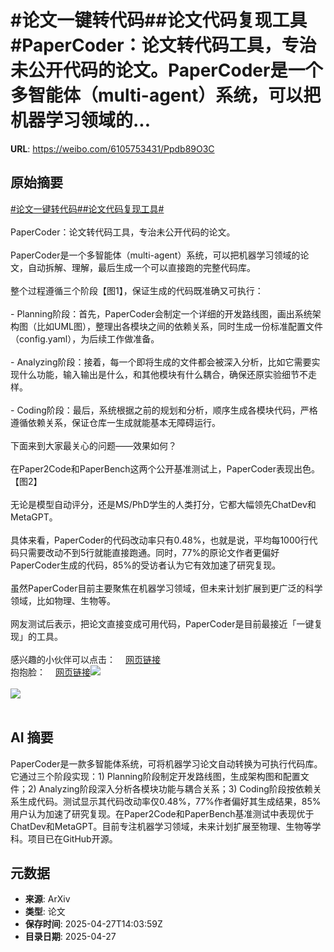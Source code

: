 # #论文一键转代码##论文代码复现工具#PaperCoder：论文转代码工具，专治未公开代码的论文。PaperCoder是一个多智能体（multi-agent）系统，可以把机器学习领域的...

**URL**: https://weibo.com/6105753431/Ppdb89O3C

## 原始摘要

<a href="https://m.weibo.cn/search?containerid=231522type%3D1%26t%3D10%26q%3D%23%E8%AE%BA%E6%96%87%E4%B8%80%E9%94%AE%E8%BD%AC%E4%BB%A3%E7%A0%81%23&amp;extparam=%23%E8%AE%BA%E6%96%87%E4%B8%80%E9%94%AE%E8%BD%AC%E4%BB%A3%E7%A0%81%23" data-hide=""><span class="surl-text">#论文一键转代码#</span></a><a href="https://m.weibo.cn/search?containerid=231522type%3D1%26t%3D10%26q%3D%23%E8%AE%BA%E6%96%87%E4%BB%A3%E7%A0%81%E5%A4%8D%E7%8E%B0%E5%B7%A5%E5%85%B7%23&amp;extparam=%23%E8%AE%BA%E6%96%87%E4%BB%A3%E7%A0%81%E5%A4%8D%E7%8E%B0%E5%B7%A5%E5%85%B7%23" data-hide=""><span class="surl-text">#论文代码复现工具#</span></a><br><br>PaperCoder：论文转代码工具，专治未公开代码的论文。<br><br>PaperCoder是一个多智能体（multi-agent）系统，可以把机器学习领域的论文，自动拆解、理解，最后生成一个可以直接跑的完整代码库。<br><br>整个过程遵循三个阶段【图1】，保证生成的代码既准确又可执行：<br><br>- Planning阶段：首先，PaperCoder会制定一个详细的开发路线图，画出系统架构图（比如UML图），整理出各模块之间的依赖关系，同时生成一份标准配置文件（config.yaml），为后续工作做准备。<br><br>- Analyzing阶段：接着，每一个即将生成的文件都会被深入分析，比如它需要实现什么功能，输入输出是什么，和其他模块有什么耦合，确保还原实验细节不走样。<br><br>- Coding阶段：最后，系统根据之前的规划和分析，顺序生成各模块代码，严格遵循依赖关系，保证仓库一生成就能基本无障碍运行。<br><br>下面来到大家最关心的问题——效果如何？  <br><br>在Paper2Code和PaperBench这两个公开基准测试上，PaperCoder表现出色。【图2】<br><br>无论是模型自动评分，还是MS/PhD学生的人类打分，它都大幅领先ChatDev和MetaGPT。<br><br>具体来看，PaperCoder的代码改动率只有0.48%，也就是说，平均每1000行代码只需要改动不到5行就能直接跑通。同时，77%的原论文作者更偏好PaperCoder生成的代码，85%的受访者认为它有效加速了研究复现。<br><br>虽然PaperCoder目前主要聚焦在机器学习领域，但未来计划扩展到更广泛的科学领域，比如物理、生物等。<br><br>网友测试后表示，把论文直接变成可用代码，PaperCoder是目前最接近「一键复现」的工具。<br><br>感兴趣的小伙伴可以点击：<a href="https://weibo.cn/sinaurl?u=https%3A%2F%2Fgithub.com%2Fgoing-doer%2FPaper2Code" data-hide=""><span class="url-icon"><img style="width: 1rem;height: 1rem" src="https://h5.sinaimg.cn/upload/2015/09/25/3/timeline_card_small_web_default.png" referrerpolicy="no-referrer"></span><span class="surl-text">网页链接</span></a><br>抱抱脸：<a href="https://weibo.cn/sinaurl?u=https%3A%2F%2Fhuggingface.co%2Fpapers%2F2504.17192" data-hide=""><span class="url-icon"><img style="width: 1rem;height: 1rem" src="https://h5.sinaimg.cn/upload/2015/09/25/3/timeline_card_small_web_default.png" referrerpolicy="no-referrer"></span><span class="surl-text">网页链接</span></a><img style="" src="https://tvax2.sinaimg.cn/large/006Fd7o3gy1i0vh3qe5hkj31940to1i9.jpg" referrerpolicy="no-referrer"><br><br><img style="" src="https://tvax1.sinaimg.cn/large/006Fd7o3gy1i0vh3rmgrqj319k0fshd2.jpg" referrerpolicy="no-referrer"><br><br>

## AI 摘要

PaperCoder是一款多智能体系统，可将机器学习论文自动转换为可执行代码库。它通过三个阶段实现：1) Planning阶段制定开发路线图，生成架构图和配置文件；2) Analyzing阶段深入分析各模块功能与耦合关系；3) Coding阶段按依赖关系生成代码。测试显示其代码改动率仅0.48%，77%作者偏好其生成结果，85%用户认为加速了研究复现。在Paper2Code和PaperBench基准测试中表现优于ChatDev和MetaGPT。目前专注机器学习领域，未来计划扩展至物理、生物等学科。项目已在GitHub开源。

## 元数据

- **来源**: ArXiv
- **类型**: 论文
- **保存时间**: 2025-04-27T14:03:59Z
- **目录日期**: 2025-04-27
